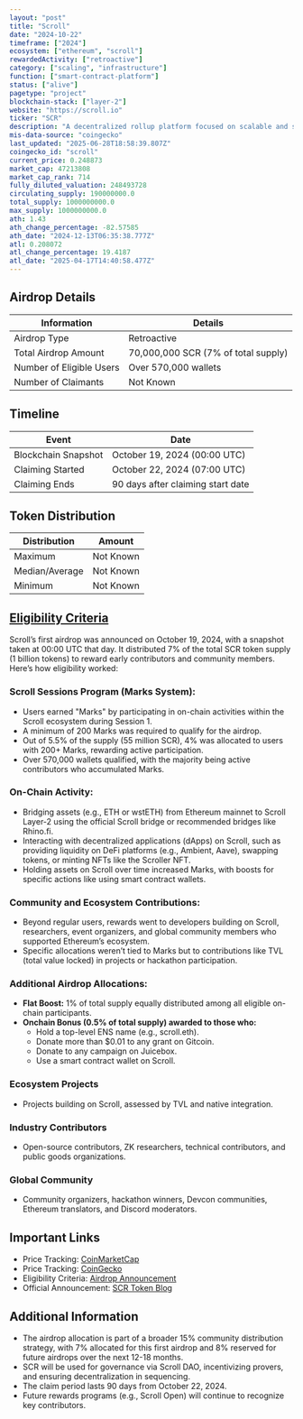 ```yaml
---
layout: "post"
title: "Scroll"
date: "2024-10-22"
timeframe: ["2024"]
ecosystem: ["ethereum", "scroll"]
rewardedActivity: ["retroactive"]
category: ["scaling", "infrastructure"]
function: ["smart-contract-platform"]
status: ["alive"]
pagetype: "project"
blockchain-stack: ["layer-2"]
website: "https://scroll.io"
ticker: "SCR"
description: "A decentralized rollup platform focused on scalable and secure blockchain infrastructure."
mis-data-source: "coingecko"
last_updated: "2025-06-28T18:58:39.807Z"
coingecko_id: "scroll"
current_price: 0.248873
market_cap: 47213808
market_cap_rank: 714
fully_diluted_valuation: 248493728
circulating_supply: 190000000.0
total_supply: 1000000000.0
max_supply: 1000000000.0
ath: 1.43
ath_change_percentage: -82.57585
ath_date: "2024-12-13T06:35:38.777Z"
atl: 0.208072
atl_change_percentage: 19.4187
atl_date: "2025-04-17T14:40:58.477Z"
---
```


## Airdrop Details

| Information              | Details                             |
| ------------------------ | ----------------------------------- |
| Airdrop Type             | Retroactive                         |
| Total Airdrop Amount     | 70,000,000 SCR (7% of total supply) |
| Number of Eligible Users | Over 570,000 wallets                |
| Number of Claimants      | Not Known                           |

## Timeline

| Event               | Date                              |
| ------------------- | --------------------------------- |
| Blockchain Snapshot | October 19, 2024 (00:00 UTC)      |
| Claiming Started    | October 22, 2024 (07:00 UTC)      |
| Claiming Ends       | 90 days after claiming start date |

## Token Distribution

| Distribution   | Amount    |
| -------------- | --------- |
| Maximum        | Not Known |
| Median/Average | Not Known |
| Minimum        | Not Known |

## [Eligibility Criteria](https://scroll.io/blog/introducing-scrolls-first-airdrop-a-celebration-of-the-global-community)

Scroll’s first airdrop was announced on October 19, 2024, with a snapshot taken at 00:00 UTC that day. It distributed 7% of the total SCR token supply (1 billion tokens) to reward early contributors and community members. Here’s how eligibility worked:

### Scroll Sessions Program (Marks System):

- Users earned "Marks" by participating in on-chain activities within the Scroll ecosystem during Session 1.
- A minimum of 200 Marks was required to qualify for the airdrop.
- Out of 5.5% of the supply (55 million SCR), 4% was allocated to users with 200+ Marks, rewarding active participation.
- Over 570,000 wallets qualified, with the majority being active contributors who accumulated Marks.

### On-Chain Activity:

- Bridging assets (e.g., ETH or wstETH) from Ethereum mainnet to Scroll Layer-2 using the official Scroll bridge or recommended bridges like Rhino.fi.
- Interacting with decentralized applications (dApps) on Scroll, such as providing liquidity on DeFi platforms (e.g., Ambient, Aave), swapping tokens, or minting NFTs like the Scroller NFT.
- Holding assets on Scroll over time increased Marks, with boosts for specific actions like using smart contract wallets.

### Community and Ecosystem Contributions:

- Beyond regular users, rewards went to developers building on Scroll, researchers, event organizers, and global community members who supported Ethereum’s ecosystem.
- Specific allocations weren’t tied to Marks but to contributions like TVL (total value locked) in projects or hackathon participation.

### Additional Airdrop Allocations:

- **Flat Boost:** 1% of total supply equally distributed among all eligible on-chain participants.
- **Onchain Bonus (0.5% of total supply) awarded to those who:**
  - Hold a top-level ENS name (e.g., scroll.eth).
  - Donate more than $0.01 to any grant on Gitcoin.
  - Donate to any campaign on Juicebox.
  - Use a smart contract wallet on Scroll.

### Ecosystem Projects

- Projects building on Scroll, assessed by TVL and native integration.

### Industry Contributors

- Open-source contributors, ZK researchers, technical contributors, and public goods organizations.

### Global Community

- Community organizers, hackathon winners, Devcon communities, Ethereum translators, and Discord moderators.

## Important Links

- Price Tracking: [CoinMarketCap](https://coinmarketcap.com/currencies/scroll)
- Price Tracking: [CoinGecko](https://www.coingecko.com/en/coins/scroll)
- Eligibility Criteria: [Airdrop Announcement](https://scroll.io/blog/introducing-scrolls-first-airdrop-a-celebration-of-the-global-community)
- Official Announcement: [SCR Token Blog](https://scroll.io/blog/scr-token)

## Additional Information

- The airdrop allocation is part of a broader 15% community distribution strategy, with 7% allocated for this first airdrop and 8% reserved for future airdrops over the next 12-18 months.
- SCR will be used for governance via Scroll DAO, incentivizing provers, and ensuring decentralization in sequencing.
- The claim period lasts 90 days from October 22, 2024.
- Future rewards programs (e.g., Scroll Open) will continue to recognize key contributors.